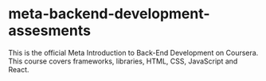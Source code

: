 # meta-backend-development-assesments

This is the official Meta Introduction to Back-End Development on Coursera. This course covers frameworks, libraries, HTML, CSS, JavaScript and React.
